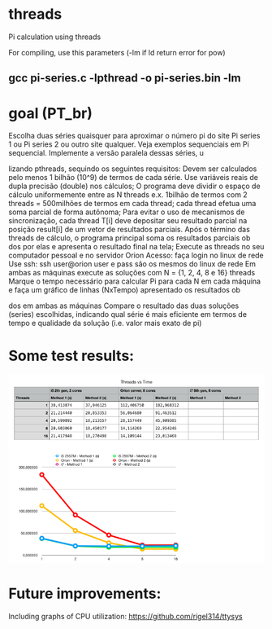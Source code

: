 # threads
Pi calculation using threads

For compiling, use this parameters (-lm if ld return error for pow)
## gcc pi-series.c -lpthread -o pi-series.bin -lm

# goal (PT_br)
Escolha duas séries quaisquer para aproximar o número pi do site Pi series 1 ou Pi series 2 ou outro
site qualquer. Veja exemplos sequenciais em Pi sequencial. Implemente a versão paralela dessas
séries, u

lizando pthreads, sequindo os seguintes requisitos:
Devem ser calculados pelo menos 1 bilhão (10^9) de termos de cada série.
Use variáveis reais de dupla precisão (double) nos cálculos;
O programa deve dividir o espaço de cálculo uniformemente entre as N threads
e.x. 1bilhão de termos com 2 threads = 500milhões de termos em cada thread;
cada thread efetua uma soma parcial de forma autônoma;
Para evitar o uso de mecanismos de sincronização, cada thread T[i] deve depositar seu
resultado parcial na posição result[i] de um vetor de resultados parciais.
Após o término das threads de cálculo, o programa principal soma os resultados parciais
ob
dos por elas e apresenta o resultado final na tela;
Execute as threads no seu computador pessoal e no servidor Orion
Acesso: faça login no linux de rede
Use ssh: ssh user@orion
user e pass são os mesmos do linux de rede
Em ambas as máquinas execute as soluções com N = {1, 2, 4, 8 e 16} threads
Marque o tempo necessário para calcular Pi para cada N em cada máquina e faça um gráfico
de linhas (NxTempo) apresentado os resultados ob

dos em ambas as máquinas
Compare o resultado das duas soluções (series) escolhidas, indicando qual série é mais
eficiente em termos de tempo e qualidade da solução (i.e. valor mais exato de pi)

# Some test results:
![](https://github.com/geanceretta/threads/blob/master/threads-vs-time.png)

# Future improvements:
Including graphs of CPU utilization:
https://github.com/rigel314/ttysys
